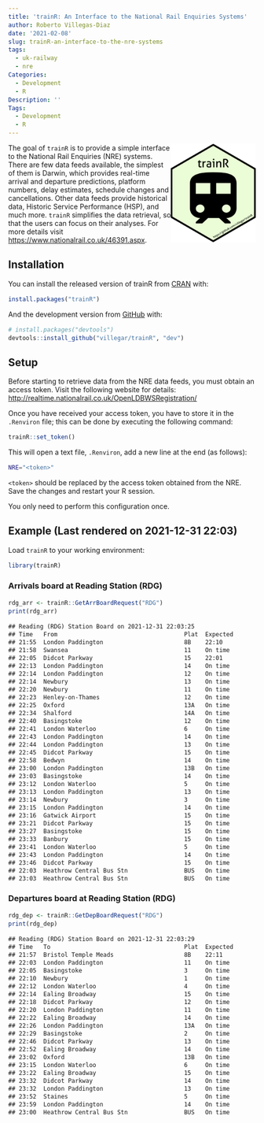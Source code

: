 ```yaml
---
title: 'trainR: An Interface to the National Rail Enquiries Systems'
author: Roberto Villegas-Diaz
date: '2021-02-08'
slug: trainR-an-interface-to-the-nre-systems
tags:
  - uk-railway
  - nre
Categories:
  - Development
  - R
Description: ''
Tags:
  - Development
  - R
---
```


<img src="https://raw.githubusercontent.com/villegar/trainR/main/inst/images/logo.png" alt="logo" align="right" height=200px/>

The goal of `trainR` is to provide a simple interface to the 
National Rail Enquiries (NRE) systems. There are few data feeds 
available, the simplest of them is Darwin, which provides real-time 
arrival and departure predictions, platform numbers, delay estimates, 
schedule changes and cancellations. Other data feeds provide historical 
data, Historic Service Performance (HSP), and much more. `trainR` 
simplifies the data retrieval, so that the users can focus on their 
analyses. For more details visit 
https://www.nationalrail.co.uk/46391.aspx.

## Installation

You can install the released version of trainR from [CRAN](https://CRAN.R-project.org) with:

``` r
install.packages("trainR")
```

And the development version from [GitHub](https://github.com/) with:

``` r
# install.packages("devtools")
devtools::install_github("villegar/trainR", "dev")
```

## Setup
Before starting to retrieve data from the NRE data feeds, you must obtain an access token. 
Visit the following website for details: http://realtime.nationalrail.co.uk/OpenLDBWSRegistration/

Once you have received your access token, you have to store it in the `.Renviron` file; this can be 
done by executing the following command:


```r
trainR::set_token()
```

This will open a text file, `.Renviron`, add a new line at the end (as follows):

```bash
NRE="<token>"
```

`<token>` should be replaced by the access token obtained from the NRE. Save the changes and restart 
your R session.

You only need to perform this configuration once.

## Example (Last rendered on 2021-12-31 22:03)

Load `trainR` to your working environment:

```r
library(trainR)
```

### Arrivals board at Reading Station (RDG)


```r
rdg_arr <- trainR::GetArrBoardRequest("RDG")
print(rdg_arr)
```

```
## Reading (RDG) Station Board on 2021-12-31 22:03:25
## Time   From                                    Plat  Expected
## 21:55  London Paddington                       8B    22:10
## 21:58  Swansea                                 11    On time
## 22:05  Didcot Parkway                          15    22:01
## 22:13  London Paddington                       14    On time
## 22:14  London Paddington                       12    On time
## 22:14  Newbury                                 13    On time
## 22:20  Newbury                                 11    On time
## 22:23  Henley-on-Thames                        12    On time
## 22:25  Oxford                                  13A   On time
## 22:34  Shalford                                14A   On time
## 22:40  Basingstoke                             12    On time
## 22:41  London Waterloo                         6     On time
## 22:43  London Paddington                       14    On time
## 22:44  London Paddington                       13    On time
## 22:45  Didcot Parkway                          15    On time
## 22:58  Bedwyn                                  14    On time
## 23:00  London Paddington                       13B   On time
## 23:03  Basingstoke                             14    On time
## 23:12  London Waterloo                         5     On time
## 23:13  London Paddington                       13    On time
## 23:14  Newbury                                 3     On time
## 23:15  London Paddington                       14    On time
## 23:16  Gatwick Airport                         15    On time
## 23:21  Didcot Parkway                          15    On time
## 23:27  Basingstoke                             15    On time
## 23:33  Banbury                                 15    On time
## 23:41  London Waterloo                         5     On time
## 23:43  London Paddington                       14    On time
## 23:46  Didcot Parkway                          15    On time
## 22:03  Heathrow Central Bus Stn                BUS   On time
## 23:03  Heathrow Central Bus Stn                BUS   On time
```

### Departures board at Reading Station (RDG)


```r
rdg_dep <- trainR::GetDepBoardRequest("RDG")
print(rdg_dep)
```

```
## Reading (RDG) Station Board on 2021-12-31 22:03:29
## Time   To                                      Plat  Expected
## 21:57  Bristol Temple Meads                    8B    22:11
## 22:03  London Paddington                       11    On time
## 22:05  Basingstoke                             3     On time
## 22:10  Newbury                                 1     On time
## 22:12  London Waterloo                         4     On time
## 22:14  Ealing Broadway                         15    On time
## 22:18  Didcot Parkway                          12    On time
## 22:20  London Paddington                       11    On time
## 22:22  Ealing Broadway                         14    On time
## 22:26  London Paddington                       13A   On time
## 22:29  Basingstoke                             2     On time
## 22:46  Didcot Parkway                          13    On time
## 22:52  Ealing Broadway                         14    On time
## 23:02  Oxford                                  13B   On time
## 23:15  London Waterloo                         6     On time
## 23:22  Ealing Broadway                         15    On time
## 23:32  Didcot Parkway                          14    On time
## 23:32  London Paddington                       13    On time
## 23:52  Staines                                 5     On time
## 23:59  London Paddington                       14    On time
## 23:00  Heathrow Central Bus Stn                BUS   On time
```
